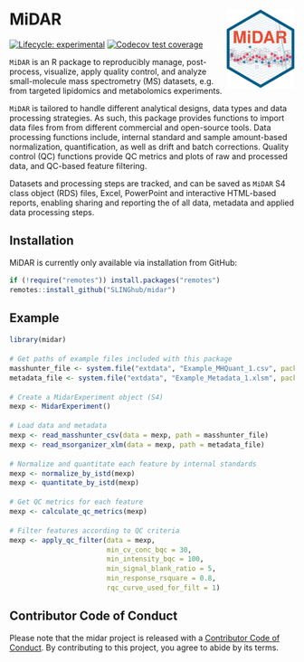 # MiDAR <img src="man/figures/logo.svg" align="right" height="139"/>

<!-- badges: start -->

[![Lifecycle: experimental](https://img.shields.io/badge/lifecycle-experimental-orange.svg)](https://lifecycle.r-lib.org/articles/stages.html#experimental) [![Codecov test coverage](https://codecov.io/gh/SLINGhub/midar/branch/master/graph/badge.svg)](https://app.codecov.io/gh/SLINGhub/midar?branch=master)

<!-- badges: end -->

`MiDAR` is an R package to reproducibly manage, post-process, visualize, apply quality control, and analyze small-molecule mass spectrometry (MS) datasets, e.g. from targeted lipidomics and metabolomics experiments.

`MiDAR` is tailored to handle different analytical designs, data types and data processing strategies. As such, this package provides functions to import data files from from different commercial and open-source tools. Data processing functions include, internal standard and sample amount-based normalization, quantification, as well as drift and batch corrections. Quality control (QC) functions provide QC metrics and plots of raw and processed data, and QC-based feature filtering.  

Datasets and processing steps are tracked, and can be saved as `MiDAR` S4 class object (RDS) files, Excel, PowerPoint and interactive HTML-based reports, enabling sharing and reporting the of all data, metadata and applied data processing steps.


## Installation

MiDAR is currently only available via installation from GitHub:

``` r
if (!require("remotes")) install.packages("remotes")
remotes::install_github("SLINGhub/midar")
```

## Example

``` r
library(midar)

# Get paths of example files included with this package
masshunter_file <- system.file("extdata", "Example_MHQuant_1.csv", package = "midar", mustWork = TRUE)
metadata_file <- system.file("extdata", "Example_Metadata_1.xlsm", package = "midar", mustWork = TRUE)

# Create a MidarExperiment object (S4)
mexp <- MidarExperiment()

# Load data and metadata
mexp <- read_masshunter_csv(data = mexp, path = masshunter_file)
mexp <- read_msorganizer_xlm(data = mexp, path = metadata_file)

# Normalize and quantitate each feature by internal standards
mexp <- normalize_by_istd(mexp)
mexp <- quantitate_by_istd(mexp)

# Get QC metrics for each feature
mexp <- calculate_qc_metrics(mexp)

# Filter features according to QC criteria
mexp <- apply_qc_filter(data = mexp,
                        min_cv_conc_bqc = 30,
                        min_intensity_bqc = 100,
                        min_signal_blank_ratio = 5,
                        min_response_rsquare = 0.8,
                        rqc_curve_used_for_filt = 1)
```

## Contributor Code of Conduct

Please note that the midar project is released with a [Contributor Code of Conduct](https://contributor-covenant.org/version/2/0/CODE_OF_CONDUCT.html). By contributing to this project, you agree to abide by its terms.
